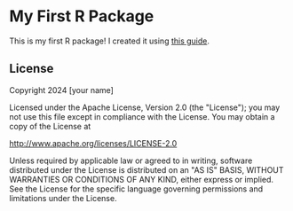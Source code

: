 # My First R Package

This is my first R package! I created it using [this guide](https://luukvdmeer.github.io/my-first-r-package/guide.html).

## License

Copyright 2024 [your name]

Licensed under the Apache License, Version 2.0 (the "License");
you may not use this file except in compliance with the License.
You may obtain a copy of the License at

http://www.apache.org/licenses/LICENSE-2.0

Unless required by applicable law or agreed to in writing, software
distributed under the License is distributed on an "AS IS" BASIS,
WITHOUT WARRANTIES OR CONDITIONS OF ANY KIND, either express or implied.
See the License for the specific language governing permissions and
limitations under the License.
